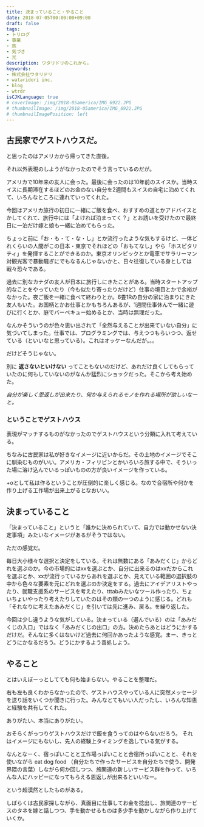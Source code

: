 ```yaml
---
title: 決まっていること・やること
date: 2018-07-05T00:00:00+09:00
draft: false
tags:
- トリログ
- 事業
- 旅
- 気づき
- 光
description: ワタリドリのこれから。
keywords:
- 株式会社ワタリドリ
- wataridori inc.
- blog
- wtrdr
isCJKLanguage: true
# coverImage: /img/2018-05america/IMG_6922.JPG
# thumbnailImage: /img/2018-05america/IMG_6922.JPG
# thumbnailImagePosition: left
---
```


## 古民家でゲストハウスだ。

と思ったのはアメリカから帰ってきた直後。

それ以外表現のしようがなかったのでそう言っているのだが。

アメリカで10年来の友人に会った。最後に会ったのは10年前のスイスか。当時スイスに長期滞在するほどのお金のない自分を2週間もスイスの自宅に泊めてくれて、いろんなところに連れていってくれた。

今回はアメリカ旅行の初日に一緒にご飯を食べ、おすすめの道とかアドバイスとかしてくれて、旅行中には「よければ泊まってく？」とお誘いを受けたので最終日に一泊だけ嫁と娘も一緒に泊めてもらった。

ちょっと前に「お・も・て・な・し」とか流行ったような気もするけど、一体どれくらいの人間がこの日本・東京でそれほどの「おもてなし」やら「ホスピタリティ」を発揮することができるのか。東京オリンピックとか電車でサラリーマン対観光客で暴動騒ぎにでもなるんじゃないかと、日々往復している身としては戦々恐々である。

過去に別なカナダの友人が日本に旅行しにきたことがある。当時スタートアップ的なことをやっていたり（今も似たり寄ったりだけど）仕事の境目とかで余裕がなかった。夜ご飯を一緒に食べて終わりとか。6畳1Rの自分の家に泊まりにきた友人もいた。お国柄とかお仕事とかもちろんあるが、1週間仕事休んで一緒に遊びに行くとか、庭でバーベキュー始めるとか、当時は無理だった。

なんかそういうのが色々思い出されて「全然与えることが出来ていない自分」に気づいてしまった。仕事では、プログラミングでは、与えつつもらいつつ、返せている（といいなと思っている）。これはオッケーなんだが。。。

だけどそうじゃない。

別に **返さないといけない** ってこともないのだけど、あれだけ良くしてもらっていたのに何もしていないのがなんか猛烈にショックだった。そこから考え始めた。

*自分が楽しく恩返しが出来たり、何か与えられるモノを作れる場所が欲しいなーと。*

### ということでゲストハウス

表現がマッチするものがなかったのでゲストハウスという分類に入れて考えている。

ちなみに古民家は私が好きなイメージに近いからだ。その土地のイメージでそこに馴染むものがいい。アメリカ・フィリピンとかいろいろ旅する中で、そういった場に溶け込んでいるっぽいものの方が良いイメージを作っている。

+αとして私は作るということが圧倒的に楽しく感じる。なので合宿所や何かを作り上げる工作場が出来上がるとなおいい。

## 決まっていること

「決まっていること」というと「誰かに決められていて、自力では動かせない決定事項」みたいなイメージがあるがそうではない。

ただの感覚だ。

毎日大小様々な選択と決定をしている。それは無数にある「あみだくじ」からどれを選ぶのか。今の市場的にはxxを選ぶとか、自分に出来るのはxxだからこれを選ぶとか、xxが流行っているからあれを選ぶとか、見えている範囲の選択肢の中から色々な要素を元にどれを選ぶのか決定をする。過去にアイデアリストやったり、就職支援系のサービスを考えたり、tttabみたいなツール作ったり、ちょいちょいやったり考えたりしていたのはその類の一つのように感じる。どれも「それなりに考えたあみだくじ」を引いては先に進み、戻る。を繰り返した。

今回は少し違うような気がしている。決まっている（選んでいる）のは「あみだくじの入口」ではなく「あみだくじの出口」の方。決めたらあとはどうにかするだけだ。そんなに多くはないけど過去に何回かあったような感覚。まー、きっとどうにかなるだろう。どうにかするよう善処しよう。

## やること

とはいえぼーっとしてても何も始まらない。やることを整理だ。

右も左も良くわからなかったので、ゲストハウスやっている人に突然メッセージを送り話をいくつか聞きに行った。みんなとてもいい人だったし、いろんな知恵と経験を共有してくれた。

ありがたい、本当にありがたい。

おそらくがっつりゲストハウスだけで飯を食うってのはやらないだろう。
それはイメージにもないし、先人の経験上タイミングを逸している気がする。

なんとなーく、宿っぽいことと工作場っぽいことと合宿所っぽいことと、それを使いながら eat dog food （自分たちで作ったサービスを自分たちで使う、開発界隈の言葉）しながら何か回しつつ、旅関連の新しいサービス群を作って、いろんな人にハッピーになってもらえる恩返しが出来るといいなー。

という超漠然としたものがある。

しばらくは古民家探しながら、真面目に仕事してお金を捻出し、旅関連のサービスのタネを嫁と話しつつ、手を動かせるものは多少手を動かしながら作り上げていくか。
